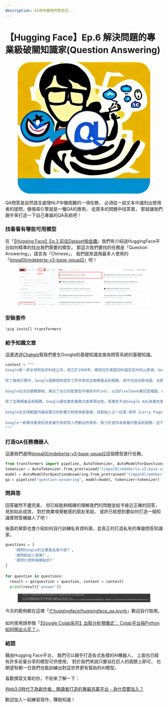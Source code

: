 ```yaml
---
description: AI原來離我們那麼近...
---
```


# 【Hugging Face】Ep.6 解決問題的專業級破關知識家(Question Answering)

<figure><img src="../.gitbook/assets/知識專家.jpeg" alt=""><figcaption></figcaption></figure>

QA問答是自然語言處理NLP中蠻困難的一項任務， 必須從一段文本中識別出使用者的提問，像搜尋引擎就是一種QA的應用， 從眾多的問題中找答案， 那就讓我們親手來打造一下自己專屬的QA系統吧！

### 找看看有哪些可用模型

在「[【Hugging Face】Ep.3 前往Dataset掏金趣](https://vocus.cc/article/64a2c62afd897800018a8185)」我們有介紹過HuggingFace平台如何精準的找出我們需要的模型， 那這次我們要找的任務是「Question Answering」，語言為「Chinese」， 我們就來選用最多人使用的「[timpal0l/mdeberta-v3-base-squad2](https://huggingface.co/timpal0l/mdeberta-v3-base-squad2)」吧！

<figure><img src="../.gitbook/assets/找QA模型 (1).png" alt=""><figcaption></figcaption></figure>

### 安裝套件

```python
!pip install transformers
```

### 給予知識文章

這邊透過[Chatgpt](https://chat.openai.com/)幫我們產生Google的基礎知識並做為問答系統的基礎知識。

```python
context = """
Google是一家全球知名的科技公司，成立於1998年，總部位於美國加利福尼亞州的山景城。Google以其在搜尋引擎技術方面的卓越表現而聞名，早期推出的Google搜尋引擎迅速成為全球最受歡迎和廣泛使用的搜尋引擎之一。

除了搜尋引擎外，Google還開發和提供了許多其他互聯網產品和服務。其中包括谷歌地圖、谷歌郵箱（Gmail）、谷歌翻譯、谷歌雲端硬碟（Google Drive）等。此外，Google還擁有Android操作系統，該操作系統目前是全球最受歡迎的移動操作系統之一。

Google也涉足硬體領域，推出了自己的智慧型手機系列Pixel，以及Pixelbook筆記型電腦、Google Home智慧音箱等產品。此外，Google還在人工智慧（AI）和機器學習領域投入了大量資源，並推出了許多與AI相關的產品和服務，如Google Assistant智慧助理和Google Lens圖像識別技術。

除了互聯網產品和服務，Google還在廣告業務方面表現出色。其廣告平台Google Ads為廣告客戶提供了廣告投放和行銷解決方案，並通過廣告收入成為Google的主要盈利來源之一。

Google在全球範圍內擁有廣泛的影響力和使用者基礎。其創始人之一拉里·佩奇（Larry Page）和謝爾蓋·布林（Sergey Brin）一直是科技行業的知名人物，Google也是全球最具價值的品牌之一。公司在全球各地設有辦事處和數據中心，員工遍布世界各地。

Google一直秉持著使訊息普遍可用和受人們歡迎的使命，致力於提供高質量的產品和服務，並不斷推動科技的創新和發展。
"""
```

### 打造QA任務機器人

這邊我們選用[timpal0l/mdeberta-v3-base-squad2](https://huggingface.co/timpal0l/mdeberta-v3-base-squad2)這個模型進行任務。

```python
from transformers import pipeline, AutoTokenizer, AutoModelForQuestionAnswering
tokenizer = AutoTokenizer.from_pretrained("timpal0l/mdeberta-v3-base-squad2")
model = AutoModelForQuestionAnswering.from_pretrained("timpal0l/mdeberta-v3-base-squad2")
qa = pipeline("question-answering", model=model, tokenizer=tokenizer)
```

### 問與答

回答雖然不盡完美， 但已經能夠精確的理解我們的問題並給予接近正確的回答， 見到如此成效， 對於商業嗅覺敏感的朋友來說， 或許已經想到要如何打造一個知識庫問答機器人了吧！

後面的章節也會介紹如何自行訓練私有資料庫，並真正的打造私有的專屬問答知識家。

```python
questions = [
    '請問Google的主要產品是什麼?',
    '請問創始人是誰?',
    '請問什麼時候開始的?'
]

for question in questions:
  result = qa(question = question, context = context)
  print(result['answer'])
```

<figure><img src="../.gitbook/assets/QA回答.png" alt=""><figcaption></figcaption></figure>

今天的範例都在這裡「[📦huggingface/huggingface\_qa.ipynb](https://github.com/weihanchen/google-colab-python-learn/blob/main/jupyter-examples/huggingface/huggingface\_qa.ipynb)」歡迎自行取用。

如何使用請參閱「[【Google Colab系列】台股分析預備式： Colab平台與Python如何擦出火花？](https://www.potatomedia.co/s/aNLHZe3S)」。

### 結語

藉由Hugging Face平台， 我們可以親手打造各式各樣的AI機器人， 上面也已經有許多前輩分享的模型可供使用， 對於我們來說只要站在巨人的肩膀上即可， 也期望有朝一日我們也能訓練出對這世界更有幫助的AI模型。

喜歡撰寫文章的你，不妨來了解一下：

[Web3.0時代下為創作者、閱讀者打造的專屬共贏平台 - 為什麼要加入？](https://www.potatomedia.co/s/2PmFxsq)

歡迎加入一起練習寫作，賺取知識！
